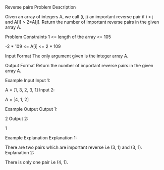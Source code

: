 Reverse pairs
Problem Description

Given an array of integers A, we call (i, j) an important reverse pair if i < j and A[i] > 2*A[j].
Return the number of important reverse pairs in the given array A.



Problem Constraints
1 <= length of the array <= 105

-2 * 109 <= A[i] <= 2 * 109



Input Format
The only argument given is the integer array A.



Output Format
Return the number of important reverse pairs in the given array A.



Example Input
Input 1:

A = [1, 3, 2, 3, 1]
Input 2:

A = [4, 1, 2]


Example Output
Output 1:

2
Output 2:

1


Example Explanation
Explanation 1:

There are two pairs which are important reverse i.e (3, 1) and (3, 1).
Explanation 2:

There is only one pair i.e (4, 1).